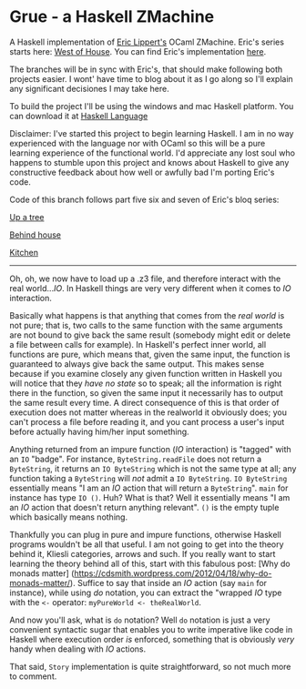 # Grue - a Haskell ZMachine
A Haskell implementation of [Eric Lippert's](http://ericlippert.com/) OCaml ZMachine. Eric's series starts here: [West of House](http://ericlippert.com/2016/02/01/west-of-house/). You can find Eric's implementation [here](https://github.com/ericlippert/flathead).

The branches will be in sync with Eric's, that should make following both projects easier. I wont' have time to blog about it as I go along so I'll explain any significant decisiones I may take here.

To build the project I'll be using the windows and mac Haskell platform. You can download it at [Haskell Language](https://www.haskell.org/)

Disclaimer: I've started this project to begin learning Haskell. I am in no way experienced with the language nor with OCaml so this will be a pure learning experience of the functional world. I'd appreciate any lost soul who happens to stumble upon this project and knows about Haskell to give any constructive feedback about how well or awfully bad I'm porting Eric's code.

Code of this branch follows part five six and seven of Eric's bloq series:

[Up a tree](http://ericlippert.com/2016/02/09/up-a-tree/)

[Behind house](http://ericlippert.com/2016/02/10/behind-house/)

[Kitchen](http://ericlippert.com/2016/02/12/kitchen/)

------------------------------

Oh, oh, we now have to load up a .z3 file, and therefore interact with the real world...*IO*. In Haskell things are very very different when it comes to *IO* interaction.

Basically what happens is that anything that comes from the *real world* is not pure; that is, two calls to the same function with the same arguments are not bound to give back the same result (somebody might edit or delete a file between calls for example). In Haskell's perfect inner world, all functions are pure, which means that, given the same input, the function is guaranteed to always give back the same output. This makes sense because if you examine closely any given function written in Haskell you will notice that they *have no state* so to speak; all the information is right there in the function, so given the same input it necessarily has to output the same result every time. A direct consequence of this is that order of execution does not matter whereas in the realworld it obviously does; you can't process a file before reading it, and you cant process a user's input before actually having him/her input something.

Anything returned from an impure function (*IO* interaction) is "tagged" with an `IO` "badge". For instance, `ByteString.readFile` does not return a `ByteString`, it returns an `IO ByteString` which is not the same type at all; any function taking a `ByteString` will *not* admit a `IO ByteString`. `IO ByteString` essentially means "I am an *IO* action that will return a `ByteString`". `main` for instance has type `IO ()`. Huh? What is that? Well it essentially means "I am an *IO* action that doesn't return anything relevant". `()` is the empty tuple which basically means nothing.

Thankfully you can plug in pure and impure functions, otherwise Haskell programs wouldn't be all that useful. I am not going to get into the theory behind it, Kliesli categories, arrows and such. If you really want to start learning the theory behind all of this, start with this fabulous post: [Why do monads matter] (https://cdsmith.wordpress.com/2012/04/18/why-do-monads-matter/). Suffice to say that inside an *IO* action (say `main` for instance), while using *do* notation, you can extract the "wrapped *IO* type with the `<-` operator: `myPureWorld <- theRealWorld`.

And now you'll ask, what is `do` notation? Well `do` notation is just a very convenient syntactic sugar that enables you to write imperative like code in Haskell where execution order *is* enforced, something that is obviously *very* handy when dealing with *IO* actions.

That said, `Story` implementation is quite straightforward, so not much more to comment.
